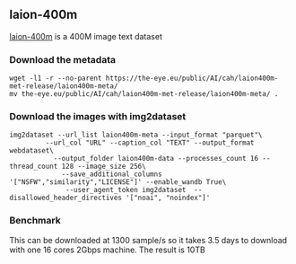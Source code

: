 ## laion-400m

[laion-400m](https://laion.ai/laion-400-open-dataset/) is a 400M image text dataset

### Download the metadata

```
wget -l1 -r --no-parent https://the-eye.eu/public/AI/cah/laion400m-met-release/laion400m-meta/
mv the-eye.eu/public/AI/cah/laion400m-met-release/laion400m-meta/ .
```

### Download the images with img2dataset

```
img2dataset --url_list laion400m-meta --input_format "parquet"\
         --url_col "URL" --caption_col "TEXT" --output_format webdataset\
           --output_folder laion400m-data --processes_count 16 --thread_count 128 --image_size 256\
             --save_additional_columns '["NSFW","similarity","LICENSE"]' --enable_wandb True\
              --user_agent_token img2dataset  --disallowed_header_directives '["noai", "noindex"]'
```

### Benchmark

This can be downloaded at 1300 sample/s so it takes 3.5 days to download with one 16 cores 2Gbps machine.
The result is 10TB

